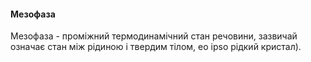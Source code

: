 #### Мезофаза
Мезофаза - проміжний термодинамічний стан речовини, зазвичай означає стан між рідиною і твердим тілом, eo ipso рідкий кристал).